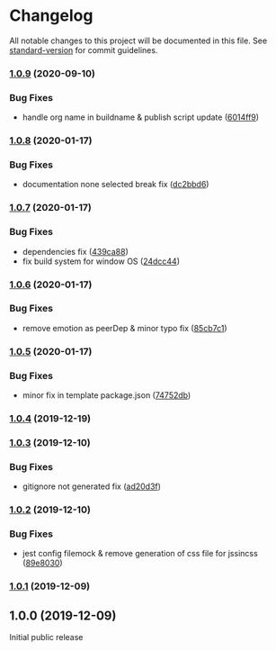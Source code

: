 # Changelog

All notable changes to this project will be documented in this file. See [standard-version](https://github.com/conventional-changelog/standard-version) for commit guidelines.

### [1.0.9](https://github.com/wadehrarshpreet/react-create-library/compare/v1.0.8...v1.0.9) (2020-09-10)


### Bug Fixes

* handle org name in buildname & publish script update ([6014ff9](https://github.com/wadehrarshpreet/react-create-library/commit/6014ff90e9311312e34619e46ea03e8fdcf818b1))

### [1.0.8](https://github.com/wadehrarshpreet/react-create-library/compare/v1.0.7...v1.0.8) (2020-01-17)


### Bug Fixes

* documentation none selected break fix ([dc2bbd6](https://github.com/wadehrarshpreet/react-create-library/commit/dc2bbd617ce330badb06be6ec29cc0b66062ac15))

### [1.0.7](https://github.com/wadehrarshpreet/react-create-library/compare/v1.0.6...v1.0.7) (2020-01-17)


### Bug Fixes

* dependencies fix ([439ca88](https://github.com/wadehrarshpreet/react-create-library/commit/439ca88c75eb3f58fcdc595161841428c1c73d9e))
* fix build system for window OS ([24dcc44](https://github.com/wadehrarshpreet/react-create-library/commit/24dcc444bb7eb42cf14d1d9bfd2f4a7d1c94b8d7))

### [1.0.6](https://github.com/wadehrarshpreet/react-create-library/compare/v1.0.5...v1.0.6) (2020-01-17)


### Bug Fixes

* remove emotion as peerDep & minor typo fix ([85cb7c1](https://github.com/wadehrarshpreet/react-create-library/commit/85cb7c1d4740cec5e420dda7baf49e41755b1f81))

### [1.0.5](https://github.com/wadehrarshpreet/react-create-library/compare/v1.0.4...v1.0.5) (2020-01-17)


### Bug Fixes

* minor fix in template package.json ([74752db](https://github.com/wadehrarshpreet/react-create-library/commit/74752dbe27d28768186b5b70383d2f5d7d229932))

### [1.0.4](https://github.com/wadehrarshpreet/react-create-library/compare/v1.0.3...v1.0.4) (2019-12-19)

### [1.0.3](https://github.com/wadehrarshpreet/react-create-library/compare/v1.0.2...v1.0.3) (2019-12-10)


### Bug Fixes

* gitignore not generated fix ([ad20d3f](https://github.com/wadehrarshpreet/react-create-library/commit/ad20d3f79fa8297d4fddfd179d7130c5f77c24e1))

### [1.0.2](https://github.com/wadehrarshpreet/react-create-library/compare/v1.0.1...v1.0.2) (2019-12-10)


### Bug Fixes

* jest config filemock & remove generation of css file for jssincss ([89e8030](https://github.com/wadehrarshpreet/react-create-library/commit/89e803099cbc2ea1d0e8c1357b2dd1fc3eb5bbaa))

### [1.0.1](https://github.com/wadehrarshpreet/react-create-library/compare/v1.0.0...v1.0.1) (2019-12-09)

## 1.0.0 (2019-12-09)

Initial public release